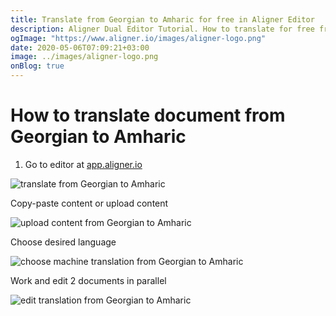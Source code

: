 ```yaml
---
title: Translate from Georgian to Amharic for free in Aligner Editor
description: Aligner Dual Editor Tutorial. How to translate for free from Georgian to Amharic. Aligner is multilingual document management platform. 
ogImage: "https://www.aligner.io/images/aligner-logo.png"
date: 2020-05-06T07:09:21+03:00
image: ../images/aligner-logo.png
onBlog: true
---
```


# How to translate document from Georgian to Amharic

1. Go to editor at [app.aligner.io](https://app.aligner.io "Aligner App web page")

![translate from Georgian to Amharic](../aligner-blank-editor.png "translate from Georgian to Amharic")

Copy-paste content or upload content

![upload content from Georgian to Amharic](../aligner-uploaded-document.png "upload content from Georgian to Amharic")

Choose desired language

![choose machine translation from Georgian to Amharic](../aligner-language-dropdown.png "choose machine translation from Georgian to Amharic")

Work and edit 2 documents in parallel

![edit translation from Georgian to Amharic](../aligner-double-sitded-editor.png "edit translation from Georgian to Amharic")

